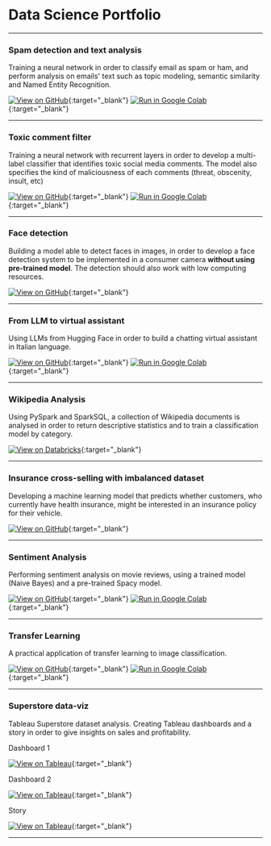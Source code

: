 # Data Science Portfolio
---
### Spam detection and text analysis

Training a neural network in order to classify email as spam or ham, and perform analysis on emails' text such as topic modeling, semantic similarity and Named Entity Recognition.

[![View on GitHub](https://img.shields.io/badge/GitHub-View_on_GitHub-blue?logo=GitHub)](https://github.com/cusiandrea/datascienceportfolio/blob/main/Spam_Detection_portfolio.ipynb){:target="_blank"} 
[![Run in Google Colab](https://img.shields.io/badge/Colab-Run_in_Google_Colab-blue?logo=Google&logoColor=FDBA18)](https://drive.google.com/file/d/1QN6i-NVrJkwLLridWYNZ_du97bijEl87/view?usp=sharing){:target="_blank"} 

---
### Toxic comment filter

Training a neural network with recurrent layers in order to develop a multi-label classifier that identifies toxic social media comments. The model also specifies the kind of maliciousness of each comments (threat, obscenity, insult, etc)

[![View on GitHub](https://img.shields.io/badge/GitHub-View_on_GitHub-blue?logo=GitHub)](https://github.com/cusiandrea/datascienceportfolio/blob/main/Toxic_Comments_Filter_portfolio.ipynb){:target="_blank"}
[![Run in Google Colab](https://img.shields.io/badge/Colab-Run_in_Google_Colab-blue?logo=Google&logoColor=FDBA18)](https://colab.research.google.com/drive/1cfNfYsQTjcURx0S4As8F5oVeYX8pOhhK?usp=sharing){:target="_blank"}

---
### Face detection

Building a model able to detect faces in images, in order to develop a face detection system to be implemented in a consumer camera **without using pre-trained model**. The detection should also work with low computing resources.

[![View on GitHub](https://img.shields.io/badge/GitHub-View_on_GitHub-blue?logo=GitHub)](https://github.com/cusiandrea/datascienceportfolio/blob/main/Face_detection.ipynb){:target="_blank"}

---
### From LLM to virtual assistant

Using LLMs from Hugging Face in order to build a chatting virtual assistant in Italian language.

[![View on GitHub](https://img.shields.io/badge/GitHub-View_on_GitHub-blue?logo=GitHub)](https://github.com/cusiandrea/datascienceportfolio/blob/main/Virtual_assistant.ipynb){:target="_blank"}
[![Run in Google Colab](https://img.shields.io/badge/Colab-Run_in_Google_Colab-blue?logo=Google&logoColor=FDBA18)](https://colab.research.google.com/drive/1-rspzkPMThHgFtj6ww_1CXjk1910m4oR?usp=sharing){:target="_blank"}

---
### Wikipedia Analysis

Using PySpark and SparkSQL, a collection of Wikipedia documents is analysed in order to return descriptive statistics and to train a classification model by category.

[![View on Databricks](https://img.shields.io/badge/Databricks-FF3621?style=for-the-badge&logo=Databricks&logoColor=white
)](https://databricks-prod-cloudfront.cloud.databricks.com/public/4027ec902e239c93eaaa8714f173bcfc/2568801973586722/2613068582012475/6559604646125484/latest.html){:target="_blank"}

---
### Insurance cross-selling with imbalanced dataset

Developing a machine learning model that predicts whether customers, who currently have health insurance, might be interested in an insurance policy for their vehicle.

[![View on GitHub](https://img.shields.io/badge/GitHub-View_on_GitHub-blue?logo=GitHub)](https://github.com/cusiandrea/datascienceportfolio/blob/main/Insurance_cross_selling.ipynb){:target="_blank"}

---
### Sentiment Analysis

Performing sentiment analysis on movie reviews, using a trained model (Naive Bayes) and a pre-trained Spacy model.

[![View on GitHub](https://img.shields.io/badge/GitHub-View_on_GitHub-blue?logo=GitHub)](https://github.com/cusiandrea/datascienceportfolio/blob/main/Sentiment_Analysis_portfolio.ipynb){:target="_blank"}
[![Run in Google Colab](https://img.shields.io/badge/Colab-Run_in_Google_Colab-blue?logo=Google&logoColor=FDBA18)](https://drive.google.com/file/d/1F1t5I410RGwmX0BNOk_R4KhUkmdBy2p6/view?usp=sharing){:target="_blank"}

---
### Transfer Learning

A practical application of transfer learning to image classification.

[![View on GitHub](https://img.shields.io/badge/GitHub-View_on_GitHub-blue?logo=GitHub)](https://github.com/cusiandrea/datascienceportfolio/blob/main/Transfer_learning_portfolio.ipynb){:target="_blank"}
[![Run in Google Colab](https://img.shields.io/badge/Colab-Run_in_Google_Colab-blue?logo=Google&logoColor=FDBA18)](https://colab.research.google.com/drive/10U7LOuiCk1AgiWZw2sJmHioMQiKgmIxs?usp=sharing){:target="_blank"}

---
### Superstore data-viz

Tableau Superstore dataset analysis. Creating Tableau dashboards and a story in order to give insights on sales and profitability.

Dashboard 1

[![View on Tableau](https://img.shields.io/badge/Tableau-E97627?style=for-the-badge&logo=Tableau&logoColor=white
)](https://public.tableau.com/views/Progettofinale_1/Dashboard_1_monitor?:language=it-IT&:sid=&:redirect=auth&:display_count=n&:origin=viz_share_link){:target="_blank"}

Dashboard 2

[![View on Tableau](https://img.shields.io/badge/Tableau-E97627?style=for-the-badge&logo=Tableau&logoColor=white
)](https://public.tableau.com/views/Progettofinaledataviz_Dashboard_1_fac/Dashboard_1_FocusItaly?:language=it-IT&:sid=&:redirect=auth&:display_count=n&:origin=viz_share_link){:target="_blank"}

Story

[![View on Tableau](https://img.shields.io/badge/Tableau-E97627?style=for-the-badge&logo=Tableau&logoColor=white
)](https://public.tableau.com/views/Progettofinaledataviz_Story/Story_Allocazionebudget?:language=it-IT&:sid=&:redirect=auth&:display_count=n&:origin=viz_share_link){:target="_blank"}

---
